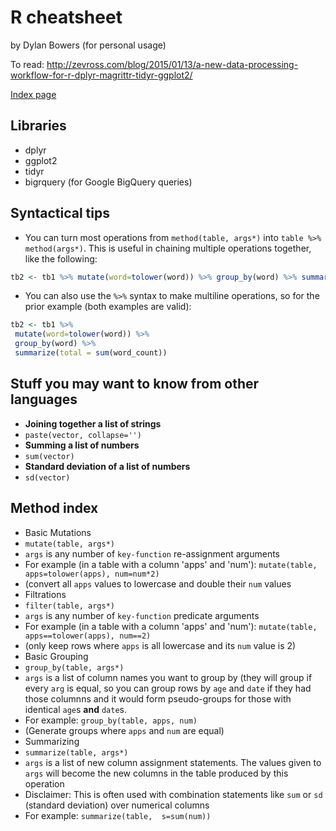 # R cheatsheet

by Dylan Bowers (for personal usage)

To read: http://zevross.com/blog/2015/01/13/a-new-data-processing-workflow-for-r-dplyr-magrittr-tidyr-ggplot2/

[Index page](https://github.com/enragednuke/R-language-cheatsheet/blob/master/README.md)

## Libraries

 * dplyr
 * ggplot2
 * tidyr
 * bigrquery (for Google BigQuery queries)

## Syntactical tips

 * You can turn most operations from `method(table, args*)` into `table %>% method(args*)`. This is useful in chaining multiple operations together, like the following:

```R
tb2 <- tb1 %>% mutate(word=tolower(word)) %>% group_by(word) %>% summarize(total = sum(word_count))
```

 * You can also use the `%>%` syntax to make multiline operations, so for the prior example (both examples are valid):

```R
tb2 <- tb1 %>% 
 mutate(word=tolower(word)) %>% 
 group_by(word) %>% 
 summarize(total = sum(word_count))
```

## Stuff you may want to know from other languages

 * **Joining together a list of strings**
  *  `paste(vector, collapse='')`
 * **Summing a list of numbers**
  * `sum(vector)`
 * **Standard deviation of a list of numbers**
  * `sd(vector)` 

## Method index

 * Basic Mutations
  *  `mutate(table, args*)`
  *  `args` is any number of `key-function` re-assignment arguments
  *  For example (in a table with a column 'apps' and 'num'): `mutate(table, apps=tolower(apps), num=num*2)` 
  *  (convert all `apps` values to lowercase and double their `num` values
 * Filtrations
  * `filter(table, args*)`
  * `args` is any number of `key-function` predicate arguments
  * For example (in a table with a column 'apps' and 'num'): `mutate(table, apps==tolower(apps), num==2)`
  * (only keep rows where `apps` is all lowercase and its `num` value is 2)
 * Basic Grouping
  * `group_by(table, args*)`
  * `args` is a list of column names you want to group by (they will group if every `arg` is equal, so you can group rows by `age` and `date` if they had those columnns and it would form pseudo-groups for those with identical `age`s **and** `date`s.
  * For example: `group_by(table, apps, num)`
  * (Generate groups where `apps` and `num` are equal)
 * Summarizing
  * `summarize(table, args*)`
  * `args` is a list of new column assignment statements. The values given to `args` will become the new columns in the table produced by this operation
  * Disclaimer: This is often used with combination statements like `sum` or `sd` (standard deviation) over numerical columns
  * For example: `summarize(table,  s=sum(num))` 

